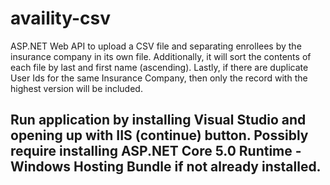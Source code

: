 # availity-csv

ASP.NET Web API to upload a CSV file and separating enrollees by the insurance company in its own file. Additionally, it will sort the contents of each file by last and first name (ascending). Lastly, if there are duplicate User Ids for the same Insurance Company, then only the record with the highest version will be included.

## Run application by installing Visual Studio and opening up with IIS (continue) button. Possibly require installing ASP.NET Core 5.0 Runtime - Windows Hosting Bundle if not already installed.
